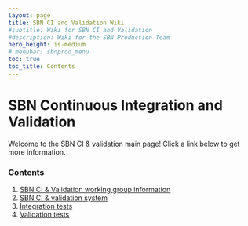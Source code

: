```yaml
---
layout: page
title: SBN CI and Validation Wiki
#subtitle: Wiki for SBN CI and Validation
#description: Wiki for the SBN Production Team
hero_height: is-medium
# menubar: sbnprod_menu
toc: true
toc_title: Contents
---
```



# SBN Continuous Integration and Validation

Welcome to the SBN CI & validation main page! Click a link below to get more information.

### Contents
1. [SBN CI & Validation working group information](SBN_CI_Validation_group)
2. [SBN CI & validation system](Continuous_integration)
3. [Integration tests](Integration_test_guide)
4. [Validation tests](CI_Validation)


